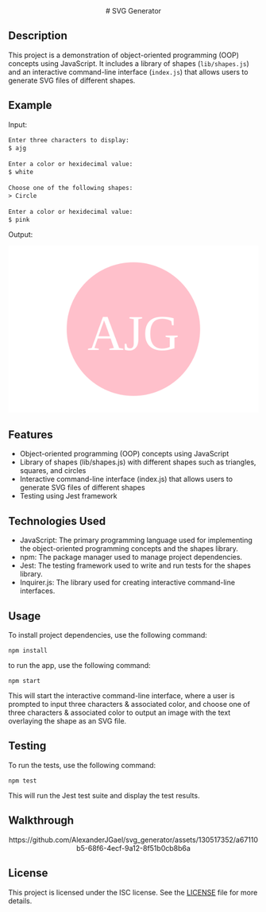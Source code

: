 <!-- Title -->
<div align='center'>
    <span># SVG Generator<span>
</div>

## Description
This project is a demonstration of object-oriented programming (OOP) concepts using JavaScript. It includes a library of shapes (`lib/shapes.js`) and an interactive command-line interface (`index.js`) that allows users to generate SVG files of different shapes.

## Example

Input:
    
    Enter three characters to display:
    $ ajg

    Enter a color or hexidecimal value:
    $ white

    Choose one of the following shapes:
    > Circle

    Enter a color or hexidecimal value:
    $ pink

Output:

![Image](./assets/demo.svg)

## Features
- Object-oriented programming (OOP) concepts using JavaScript
- Library of shapes (lib/shapes.js) with different shapes such as triangles, squares, and circles
- Interactive command-line interface (index.js) that allows users to generate SVG files of different shapes
- Testing using Jest framework

## Technologies Used
- JavaScript: The primary programming language used for implementing the object-oriented programming concepts and the shapes library.
- npm: The package manager used to manage project dependencies.
- Jest: The testing framework used to write and run tests for the shapes library.
- Inquirer.js: The library used for creating interactive command-line interfaces.

## Usage
To install project dependencies, use the following command:

    npm install

to run the app, use the following command:

    npm start

This will start the interactive command-line interface, where a user is prompted to input three characters & associated color, and choose one of three characters & associated color to output an image with the text overlaying the shape as an SVG file.

## Testing
To run the tests, use the following command: 

    npm test

This will run the Jest test suite and display the test results.

## Walkthrough

<div align='center'>
    https://github.com/AlexanderJGael/svg_generator/assets/130517352/a67110b5-68f6-4ecf-9a12-8f51b0cb8b6a
</div>

## License
This project is licensed under the ISC license. See the [LICENSE](LICENSE) file for more details.
